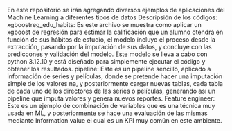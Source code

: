 En este repositorio se irán agregando diversos ejemplos de aplicaciones del Machine Learning a diferentes tipos de datos 
Descripsión de los códigos:
xgboostreg_edu_habits: Es este archivo se muestra como aplicar un xgboost de regresión para estimar la calificación que un alumno otendrá en función de sus hábitos de estudio,
                       el modelo incluyo el proceso desde la extracción, pasando por la imputación de sus datos, y concluye con las prediccones y validación del modelo.
                       Este modelo se lleva a cabo con python 3.12.10 y está diseñado para simplemente ejecutar el código y obtener los resultados. 
pipeline: Este es un pipeline sencillo, aplicado a información de series y películas, donde se pretende hacer una imputación simple de los valores na, y posteriormente cargar 
          nuevas tablas, cada tabla de cada uno de los directores de las series o películas, generando así un pipeline que imputa valores y genera nuevos reportes.
Feature engineer: Este es un ejemplo de combinación de variables que es una técnica muy usada en ML, y posteriormente se hace una evaluación de las mismas mediante Information value
                  el cual es un KPI muy común en este ambiente. 
